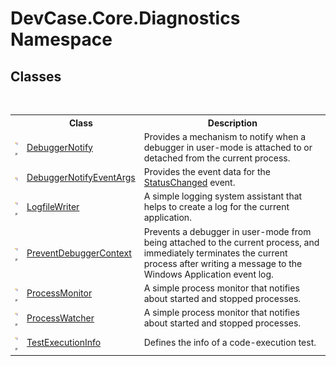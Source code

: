 # DevCase.Core.Diagnostics Namespace
 




## Classes
&nbsp;<table><tr><th></th><th>Class</th><th>Description</th></tr><tr><td>![Public class](media/pubclass.gif "Public class")![Code example](media/CodeExample.png "Code example")</td><td><a href="T_DevCase_Core_Diagnostics_DebuggerNotify">DebuggerNotify</a></td><td>
Provides a mechanism to notify when a debugger in user-mode is attached to or detached from the current process.</td></tr><tr><td>![Public class](media/pubclass.gif "Public class")</td><td><a href="T_DevCase_Core_Diagnostics_DebuggerNotifyEventArgs">DebuggerNotifyEventArgs</a></td><td>
Provides the event data for the <a href="E_DevCase_Core_Diagnostics_DebuggerNotify_StatusChanged">StatusChanged</a> event.</td></tr><tr><td>![Public class](media/pubclass.gif "Public class")![Code example](media/CodeExample.png "Code example")</td><td><a href="T_DevCase_Core_Diagnostics_LogfileWriter">LogfileWriter</a></td><td>
A simple logging system assistant that helps to create a log for the current application.</td></tr><tr><td>![Public class](media/pubclass.gif "Public class")![Code example](media/CodeExample.png "Code example")</td><td><a href="T_DevCase_Core_Diagnostics_PreventDebuggerContext">PreventDebuggerContext</a></td><td>
Prevents a debugger in user-mode from being attached to the current process, and immediately terminates the current process after writing a message to the Windows Application event log.</td></tr><tr><td>![Public class](media/pubclass.gif "Public class")![Code example](media/CodeExample.png "Code example")</td><td><a href="T_DevCase_Core_Diagnostics_ProcessMonitor">ProcessMonitor</a></td><td>
A simple process monitor that notifies about started and stopped processes.</td></tr><tr><td>![Public class](media/pubclass.gif "Public class")![Code example](media/CodeExample.png "Code example")</td><td><a href="T_DevCase_Core_Diagnostics_ProcessWatcher">ProcessWatcher</a></td><td>
A simple process monitor that notifies about started and stopped processes.</td></tr><tr><td>![Public class](media/pubclass.gif "Public class")![Code example](media/CodeExample.png "Code example")</td><td><a href="T_DevCase_Core_Diagnostics_TestExecutionInfo">TestExecutionInfo</a></td><td>
Defines the info of a code-execution test.</td></tr></table>&nbsp;
